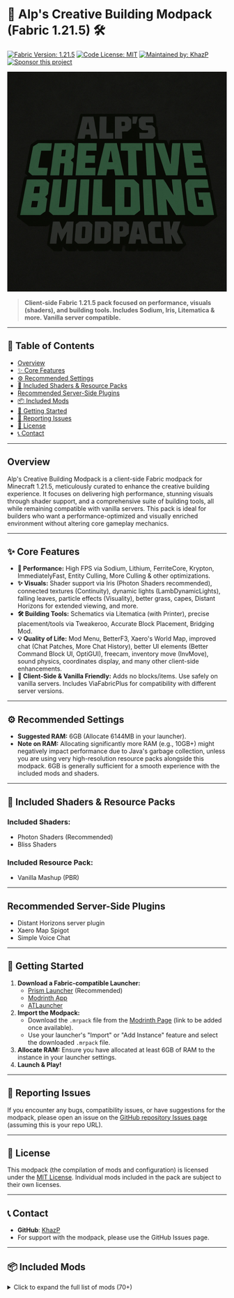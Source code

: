 # 🧱 Alp's Creative Building Modpack (Fabric 1.21.5) 🛠️

[![Fabric Version: 1.21.5](https://img.shields.io/badge/Fabric-1.21.5-orange.svg?style=for-the-badge)](https://fabricmc.net/)
[![Code License: MIT](https://img.shields.io/badge/Code%20License-MIT-green.svg?style=for-the-badge)](LICENSE)
[![Maintained by: KhazP](https://img.shields.io/badge/Maintained%20by-KhazP-blue.svg?style=for-the-badge)](https://github.com/KhazP)
[![Sponsor this project](https://img.shields.io/badge/Sponsor-buymeacoffee-yellow.svg?style=for-the-badge&logo=buymeacoffee)](https://buymeacoffee.com/alpyalayg)

![Alp's Creative Building Modpack](./icon.webp) 
> **Client-side Fabric 1.21.5 pack focused on performance, visuals (shaders), and building tools. Includes Sodium, Iris, Litematica & more. Vanilla server compatible.**

---

## 📖 Table of Contents

* [Overview](#overview)
* [✨ Core Features](#-core-features)
* [⚙️ Recommended Settings](#️-recommended-settings)
* [🎨 Included Shaders & Resource Packs](#-included-shaders--resource-packs)
* [Recommended Server-Side Plugins](#recommended-server-side-plugins)
* [📦 Included Mods](#-included-mods)
* [🚀 Getting Started](#-getting-started)
* [🤝 Reporting Issues](#-reporting-issues)
* [📄 License](#-license)
* [📞 Contact](#-contact)

---

## Overview

Alp's Creative Building Modpack is a client-side Fabric modpack for Minecraft 1.21.5, meticulously curated to enhance the creative building experience. It focuses on delivering high performance, stunning visuals through shader support, and a comprehensive suite of building tools, all while remaining compatible with vanilla servers. This pack is ideal for builders who want a performance-optimized and visually enriched environment without altering core gameplay mechanics.

---

## ✨ Core Features

* **🚀 Performance:** High FPS via Sodium, Lithium, FerriteCore, Krypton, ImmediatelyFast, Entity Culling, More Culling & other optimizations.
* **✨ Visuals:** Shader support via Iris (Photon Shaders recommended), connected textures (Continuity), dynamic lights (LambDynamicLights), falling leaves, particle effects (Visuality), better grass, capes, Distant Horizons for extended viewing, and more.
* **🛠️ Building Tools:** Schematics via Litematica (with Printer), precise placement/tools via Tweakeroo, Accurate Block Placement, Bridging Mod.
* **💡 Quality of Life:** Mod Menu, BetterF3, Xaero's World Map, improved chat (Chat Patches, More Chat History), better UI elements (Better Command Block UI, OptiGUI), freecam, inventory move (InvMove), sound physics, coordinates display, and many other client-side enhancements.
* **🍦 Client-Side & Vanilla Friendly:** Adds no blocks/items. Use safely on vanilla servers. Includes ViaFabricPlus for compatibility with different server versions.

---

## ⚙️ Recommended Settings

* **Suggested RAM:** 6GB (Allocate 6144MB in your launcher).
* **Note on RAM:** Allocating significantly more RAM (e.g., 10GB+) might negatively impact performance due to Java's garbage collection, unless you are using very high-resolution resource packs alongside this modpack. 6GB is generally sufficient for a smooth experience with the included mods and shaders.

---

## 🎨 Included Shaders & Resource Packs

### Included Shaders:
* Photon Shaders (Recommended)
* Bliss Shaders

### Included Resource Pack:
* Vanilla Mashup (PBR)

---

## Recommended Server-Side Plugins
* Distant Horizons server plugin
* Xaero Map Spigot
* Simple Voice Chat
---

</details>

## 🚀 Getting Started

1.  **Download a Fabric-compatible Launcher:**
    * [Prism Launcher](https://prismlauncher.org/) (Recommended)
    * [Modrinth App](https://modrinth.com/app)
    * [ATLauncher](https://atlauncher.com/)
2.  **Import the Modpack:**
    * Download the `.mrpack` file from the [Modrinth Page](https://modrinth.com/modpack/alps-creative-building-modpack) (link to be added once available).
    * Use your launcher's "Import" or "Add Instance" feature and select the downloaded `.mrpack` file.
3.  **Allocate RAM:** Ensure you have allocated at least 6GB of RAM to the instance in your launcher settings.
4.  **Launch & Play!**

---

## 🤝 Reporting Issues

If you encounter any bugs, compatibility issues, or have suggestions for the modpack, please open an issue on the [GitHub repository Issues page](https://github.com/KhazP/Alps-Creative-Building-Modpack/issues) (assuming this is your repo URL).

---

## 📄 License

This modpack (the compilation of mods and configuration) is licensed under the [MIT License](LICENSE). Individual mods included in the pack are subject to their own licenses.

---

## 📞 Contact

* **GitHub**: [KhazP](https://github.com/KhazP)
* For support with the modpack, please use the GitHub Issues page.

---

## 📦 Included Mods

<details>
<summary>Click to expand the full list of mods (70+)</summary>

```
Accurate Block Placement
AmbientSounds
Better Command Block UI
Better Grassify
Better Highlighting
Better Suggestions
BetterF3
Boxlib
BridgingMod
Capes
Cave Dust
Chat Animation
Chat Heads
Chat Patches
Cherished Worlds
Cloth Config API
Continuity
Controlling
Coordinates Display
CraftPresence
CreativeCore
Cubes Without Borders (cwb)
Dark Graph
Dark Loading Screen
Debugify
Distant Horizons
Dynamic FPS
Entity Culling
Entity Model Features
Entity Texture Features
Fabric API
Fabric Language Kotlin
Falling Leaves
FastQuit
FerriteCore
Forge Config API Port
Freecam
ImmediatelyFast
InvMove (Inventory Move)
Iris Shaders
Krypton
LambDynamicLights
Language Reload
Litematica
Litematica Printer
Lithium
MaLiLib
Main Menu Credits
MixinTrace
Model Fix
Mod Menu
More Chat History
More Culling
No Chat Reports
No Resource Pack Warnings
Not Enough Crashes
OptiGUI
Particle Rain
Puzzle
Reese's Sodium Options
Resourcify
Roughly Enough Resources (RRLS)
Safe Void
Server Pinger Fixer
Show Operator Tab
Sodium
Sodium Extra
Sodium Shadowy Path Blocks
Sound Physics Remastered
Stendhal (Bookshelf API)
Suggestion Tweaker
Tweakeroo
UniLib
ViaFabricPlus
Visuality
Voice Chat (Simple Voice Chat)
Wavey Capes
Xaero's World Map
XaeroZoomout
Remote player waypoints for Xaero's Map
Yet Another Config Lib (YACL)
Your Options Shall Be Respected (YOSBR)
Zoomify
```
